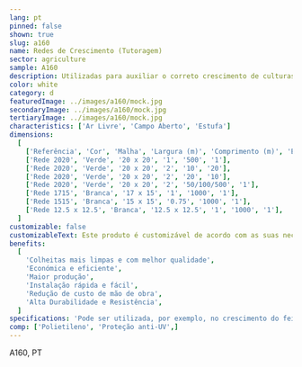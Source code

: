 ```yaml
---
lang: pt
pinned: false
shown: true
slug: a160
name: Redes de Crescimento (Tutoragem)
sector: agriculture
sample: A160
description: Utilizadas para auxiliar o correto crescimento de culturas de plantas trepadeiras (verticais) e culturas hortícolas ou florícolas (horizontais).
color: white
category: d
featuredImage: ../images/a160/mock.jpg
secondaryImage: ../images/a160/mock.jpg
tertiaryImage: ../images/a160/mock.jpg
characteristics: ['Ar Livre', 'Campo Aberto', 'Estufa']
dimensions:
  [
    ['Referência', 'Cor', 'Malha', 'Largura (m)', 'Comprimento (m)', 'Embalagem'],
    ['Rede 2020', 'Verde', '20 x 20', '1', '500', '1'],
    ['Rede 2020', 'Verde', '20 x 20', '2', '10', '20'],
    ['Rede 2020', 'Verde', '20 x 20', '2', '20', '10'],
    ['Rede 2020', 'Verde', '20 x 20', '2', '50/100/500', '1'],
    ['Rede 1715', 'Branca', '17 x 15', '1', '1000', '1'],
    ['Rede 1515', 'Branca', '15 x 15', '0.75', '1000', '1'],
    ['Rede 12.5 x 12.5', 'Branca', '12.5 x 12.5', '1', '1000', '1'],
  ]
customizable: false
customizableText: Este produto é customizável de acordo com as suas necessidades. Contacte-nos para mais informações.
benefits:
  [
    'Colheitas mais limpas e com melhor qualidade',
    'Económica e eficiente',
    'Maior produção',
    'Instalação rápida e fácil',
    'Redução de custo de mão de obra',
    'Alta Durabilidade e Resistência',
  ]
specifications: 'Pode ser utilizada, por exemplo, no crescimento do feijã ou flores. Permite guiar as plantas para um crescimento mais correto, de modo a promover um melhor arejamento e uma maior facilidade de colheita e trato.'
comp: ['Polietileno', 'Proteção anti-UV',]
---
```


A160, PT
